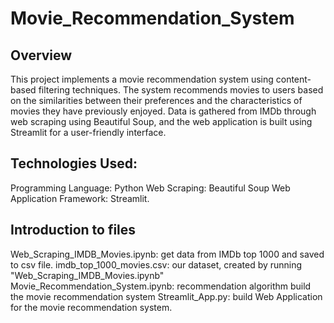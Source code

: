# Movie_Recommendation_System

## Overview
This project implements a movie recommendation system using content-based filtering techniques. The system recommends movies to users based on the similarities between their preferences and the characteristics of movies they have previously enjoyed. Data is gathered from IMDb through web scraping using Beautiful Soup, and the web application is built using Streamlit for a user-friendly interface.

## Technologies Used:
Programming Language: Python
Web Scraping: Beautiful Soup
Web Application Framework: Streamlit.

## Introduction to files
Web_Scraping_IMDB_Movies.ipynb: get data from IMDb top 1000 and saved to csv file.
imdb_top_1000_movies.csv: our dataset, created by running "Web_Scraping_IMDB_Movies.ipynb"
Movie_Recommendation_System.ipynb: recommendation algorithm build the movie recommendation system
Streamlit_App.py: build Web Application for the movie recommendation system.
